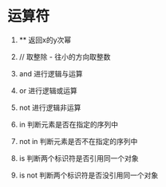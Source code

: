 # 运算符

1. **
返回x的y次幂

2. //
取整除 - 往小的方向取整数

3. and
进行逻辑与运算

4. or 
进行逻辑或运算

5. not
进行逻辑非运算

6. in
判断元素是否在指定的序列中

7. not in
判断元素是否不在指定的序列中

8. is
判断两个标识符是否引用同一个对象

9. is not
判断两个标识符是否没引用同一个对象